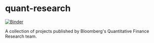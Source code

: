 # quant-research
[![Binder](https://mybinder.org/badge_logo.svg)](https://mybinder.org/v2/gh/bloomberg/quant-research/master?urlpath=voila%2Frender%2FIndex.ipynb)

A collection of projects published by Bloomberg's Quantitative Finance Research team.

